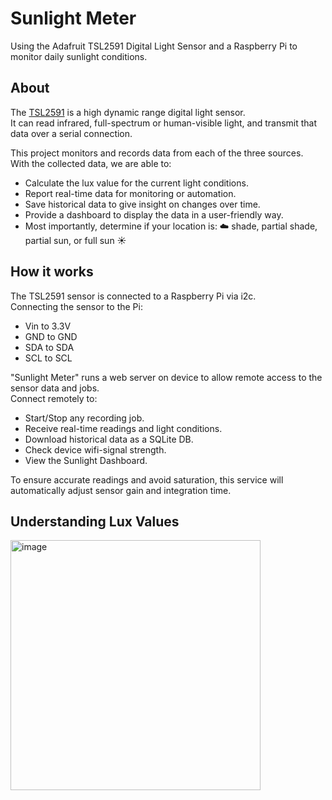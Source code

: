 # Sunlight Meter
Using the Adafruit TSL2591 Digital Light Sensor and a Raspberry Pi to monitor daily sunlight conditions.  


## About
The [TSL2591](https://www.adafruit.com/product/1980) is a high dynamic range digital light sensor.  
It can read infrared, full-spectrum or human-visible light, and transmit that data over a serial connection.   


This project monitors and records data from each of the three sources.  
With the collected data, we are able to:  
- Calculate the lux value for the current light conditions.
- Report real-time data for monitoring or automation.
- Save historical data to give insight on changes over time.
- Provide a dashboard to display the data in a user-friendly way.
- Most importantly, determine if your location is: ☁️ shade, partial shade, partial sun, or full sun ☀️

## How it works
The TSL2591 sensor is connected to a Raspberry Pi via i2c.  
Connecting the sensor to the Pi:
- Vin to 3.3V
- GND to GND
- SDA to SDA
- SCL to SCL

"Sunlight Meter" runs a web server on device to allow remote access to the sensor data and jobs.  
Connect remotely to:
- Start/Stop any recording job.
- Receive real-time readings and light conditions. 
- Download historical data as a SQLite DB.
- Check device wifi-signal strength.
- View the Sunlight Dashboard.

To ensure accurate readings and avoid saturation, this service will automatically adjust sensor gain and integration time.

## Understanding Lux Values
<img width="400" alt="image" src="https://github.com/Ztkent/sunlight-meter/assets/7357311/f4ba0f6f-eb35-4d8b-86a6-11862363be98">

